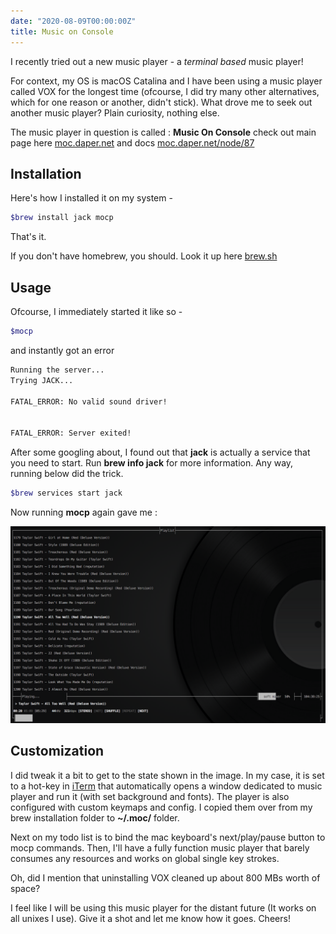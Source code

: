 ```yaml
---
date: "2020-08-09T00:00:00Z"
title: Music on Console
---
```


I recently tried out a new music player - a *terminal based* music player!

For context, my OS is macOS Catalina and I have been using a music player called VOX for the longest time (ofcourse, I did try many other alternatives, which for one reason or another, didn't stick). What drove me to seek out another music player? Plain curiosity, nothing else.

The music player in question is called : **Music On Console** check out main page here [moc.daper.net](http://moc.daper.net/) and docs [moc.daper.net/node/87](http://moc.daper.net/node/87)

## Installation

Here's how I installed it on my system -

```sh
$brew install jack mocp
```

That's it.

If you don't have homebrew, you should. Look it up here [brew.sh](https://brew.sh/)

## Usage

Ofcourse, I immediately started it like so -

```sh
$mocp
```

and instantly got an error

```sh
Running the server...
Trying JACK...

FATAL_ERROR: No valid sound driver!


FATAL_ERROR: Server exited!
```

After some googling about, I found out that **jack** is actually a service that you need to start.
Run **brew info jack** for more information. Any way, running below did the trick.

```sh
$brew services start jack
```

Now running **mocp** again gave me :

![mocp image](/src/images/mocp.png)

## Customization

I did tweak it a bit to get to the state shown in the image. In my case, it is set to a hot-key in [iTerm](https://iterm2.com/) that automatically opens a window dedicated to music player and run it (with set background and fonts). The player is also configured with custom keymaps and config. I copied them over from my brew installation folder to **~/.moc/** folder.

Next on my todo list is to bind the mac keyboard's next/play/pause button to mocp commands. Then, I'll have a fully function music player that barely consumes any resources and works on global single key strokes. 

Oh, did I mention that uninstalling VOX cleaned up about 800 MBs worth of space?

I feel like I will be using this music player for the distant future (It works on all unixes I use). Give it a shot and let me know how it goes. Cheers!
